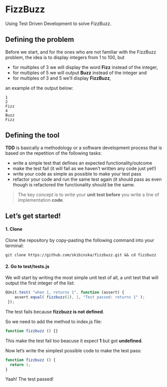 # FizzBuzz

Using Test Driven Development to solve FizzBuzz.

## Defining the problem

Before we start, and for the ones who are not familiar with the FizzBuzz problem, the idea is to display integers from 1 to 100, but

- for multiples of 3 we will display the word **Fizz** instead of the integer,
- for multiples of 5 we will output **Buzz** instead of the integer and
- for multiples of 3 and 5 we’ll display **FizzBuzz**,

an example of the output below:
```
1
2
Fizz
4
Buzz
Fizz
```
## Defining the tool

**TDD** is basically a methodology or a software development process that is based on the repetition of the following tasks:

- write a simple test that defines an expected functionality/outcome
- make the test fail (it will fail as we haven’t written any code just yet!)
- write your code as simple as possible to make your test pass
- refactor your code and run the same test again (it should pass as even though is refactored the functionality should be the same.

> The key concept is to write your **unit test before** you write a line of implementation **code**.

## Let’s get started!

#### 1. Clone

Clone the repository by copy-pasting the following command into your terminal:
```
git clone https://github.com/skibinska/fizzbuzz.git && cd fizzbuzz
```
#### 2. Go to test/tests.js

We will start by writing the most simple unit test of all, a unit test that will output the first integer of the list:

```javascript
QUnit.test( "when 1, returns 1", function (assert) {
    assert.equal( fizzbuzz(1), 1, "Test passed: returns 1" );
 });
```
The test fails because **fizzbuzz is not defined**.

So we need to add the method to index.js file:

```javascript
function fizzbuzz () {}
```
This make the test fail too beacuse it expect **1** but got **undefined**.

Now let’s write the simplest possible code to make the test pass:

```javascript
function fizzbuzz () {
  return 1;
}
```
Yaah! The test passed! 
